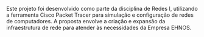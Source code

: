 Este projeto foi desenvolvido como parte da disciplina de Redes I, utilizando a ferramenta Cisco Packet Tracer para simulação e configuração de redes de computadores. A proposta envolve a criação e expansão da infraestrutura de rede para atender às necessidades da Empresa EHNOS.

